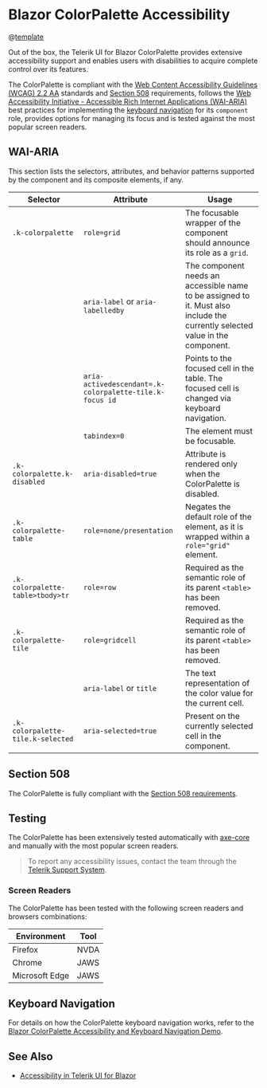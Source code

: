 
# Blazor ColorPalette Accessibility

@[template](/_contentTemplates/common/parameters-table-styles.md#table-layout)

Out of the box, the Telerik UI for Blazor ColorPalette provides extensive accessibility support and enables users with disabilities to acquire complete control over its features.

The ColorPalette is compliant with the [Web Content Accessibility Guidelines (WCAG) 2.2 AA](https://www.w3.org/TR/WCAG22/) standards and [Section 508](https://www.section508.gov/) requirements, follows the [Web Accessibility Initiative - Accessible Rich Internet Applications (WAI-ARIA)](https://www.w3.org/WAI/ARIA/apg/) best practices for implementing the [keyboard navigation](#keyboard-navigation) for its `component` role, provides options for managing its focus and is tested against the most popular screen readers.

## WAI-ARIA

This section lists the selectors, attributes, and behavior patterns supported by the component and its composite elements, if any.

| Selector | Attribute | Usage |
| -------- | --------- | ----- |
| `.k-colorpalette` | `role=grid` | The focusable wrapper of the component should announce its role as a `grid`. |
| | `aria-label` or `aria-labelledby` | The component needs an accessible name to be assigned to it. Must also include the currently selected value in the component. |
| | `aria-activedescendant=.k-colorpalette-tile.k-focus id` | Points to the focused cell in the table. The focused cell is changed via keyboard navigation. |
| | `tabindex=0` | The element must be focusable. |
| `.k-colorpalette.k-disabled` | `aria-disabled=true` | Attribute is rendered only when the ColorPalette is disabled. |
| `.k-colorpalette-table` | `role=none/presentation` | Negates the default role of the element, as it is wrapped within a `role="grid"` element. |
| `.k-colorpalette-table>tbody>tr` | `role=row` | Required as the semantic role of its parent `<table>` has been removed. |
| `.k-colorpalette-tile` | `role=gridcell` | Required as the semantic role of its parent `<table>` has been removed. |
| | `aria-label` or `title` | The text representation of the color value for the current cell. |
| `.k-colorpalette-tile.k-selected` | `aria-selected=true` | Present on the currently selected cell in the component. |

## Section 508

The ColorPalette is fully compliant with the [Section 508 requirements](http://www.section508.gov/).

## Testing

The ColorPalette has been extensively tested automatically with [axe-core](https://github.com/dequelabs/axe-core) and manually with the most popular screen readers.

> To report any accessibility issues, contact the team through the [Telerik Support System](https://www.telerik.com/account/support-center).

### Screen Readers

The ColorPalette has been tested with the following screen readers and browsers combinations:

| Environment | Tool |
| ----------- | ---- |
| Firefox | NVDA |
| Chrome | JAWS |
| Microsoft Edge | JAWS |

## Keyboard Navigation

For details on how the ColorPalette keyboard navigation works, refer to the [Blazor ColorPalette Accessibility and Keyboard Navigation Demo](https://demos.telerik.com/blazor-ui/colorpalette/keyboard-navigation).

## See Also

* [Accessibility in Telerik UI for Blazor](slug:accessibility-overview)